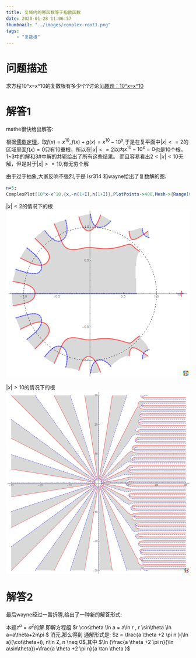 ```yaml
---
title: 复域内的幂函数等于指数函数
date: 2020-01-28 11:06:57
thumbnail: "../images/complex-root1.png"
tags:
    - "复数根"
---
```

# 问题描述
求方程10^x=x^10的复数根有多少个?讨论见[趣题：10^x=x^10](https://bbs.emath.ac.cn/thread-16915-1-1.html)

# 解答1
mathe很快给出解答:

根据[儒歇定理](https://zh.wikipedia.org/wiki/儒歇定理)，取$f(x)=x^{10},f(x)+g(x)=x^{10}-{10}^x$,于是在复平面中$|x|<=2$的区域里面$f(x)=0$只有10重根，所以在$|x|<=2$以内$x^{10}-{10}^x=0$也是10个根，1~3中的解和3#中解的共轭给出了所有这些结果。
而且容易看出$2<|x|<10$无解，但是对于$|x|>=10$,有无穷个解

由于过于抽象,大家反响不强烈,于是 lsr314 和wayne给出了复数解的图.

```Mathematica
n=5;
ComplexPlot[10^x-x^10,{x,-n(1+I),n(1+I)},PlotPoints->400,Mesh->{Range[0,0],Range[0,0]},MeshFunctions->{Re[#2]&,Im[#2]&},MeshStyle->{Directive[Thickness[.005],Red],Directive[Dashed,Thickness[.005],Blue]},RegionFunction->Function[{z,f},Abs[f]<=n],BoundaryStyle->None,MeshShading->{{LightGray,White},{White, LightGray}},Epilog->{Thickness[.0001],Dashed,Circle[]},Frame->False,Axes->True]
```
$|x|<2$的情况下的根
![cpg2](../images/complex-root1.png)  

$|x|>10$的情况下的根
![cpg2](../images/complex-root2.png)  

# 解答2
最后wayne经过一番折腾,给出了一种新的解答形式:

本题$z^a=a^z$的解 即解方程组 $r \cos\theta \ln a = a\ln r ,  r \sin\theta \ln a=a\theta+2n\pi $
消元,那么得到 通解形式是:
$z = \frac{a \theta +2 \pi  n }{\ln a}(\cot\theta+i), n\in Z, n \neq 0$,其中 $\ln (\frac{a \theta +2 \pi  n}{\ln a\sin\theta})=\frac{a \theta +2 \pi  n}{a \tan \theta }$
